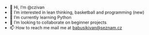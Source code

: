 - 👋 Hi, I’m @czivan
- 👀 I’m interested in lean thinking, basketball and programming (new)
- 🌱 I’m currently learning Python
- 💞️ I’m looking to collaborate on beginner projects
- 📫 How to reach me mail me at babusikivan@seznam.cz

<!---
czivan/czivan is a ✨ special ✨ repository because its `README.md` (this file) appears on your GitHub profile.
You can click the Preview link to take a look at your changes.
--->
